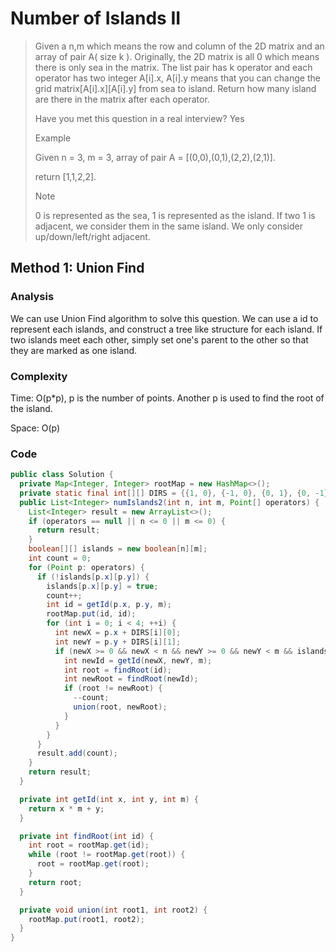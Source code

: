 # Number of Islands II
> Given a n,m which means the row and column of the 2D matrix and an array of pair A( size k ). Originally, the 2D matrix is all 0 which means there is only sea in the matrix. The list pair has k operator and each operator has two integer A[i].x, A[i].y means that you can change the grid matrix[A[i].x][A[i].y] from sea to island. Return how many island are there in the matrix after each operator.
>
>Have you met this question in a real interview? Yes
>
> Example
>
> Given n = 3, m = 3, array of pair A = [(0,0),(0,1),(2,2),(2,1)].
>
> return [1,1,2,2].
> 
> Note
>
> 0 is represented as the sea, 1 is represented as the island. If two 1 is adjacent, we consider them in the same island. We only consider up/down/left/right adjacent.

## Method 1: Union Find
### Analysis
We can use Union Find algorithm to solve this question. We can use a id to represent each islands, and construct a tree like structure for each island. If two islands meet each other, simply set one's parent to the other so that they are marked as one island. 

### Complexity
Time: O(p*p), p is the number of points. Another p is used to find the root of the island.

Space: O(p)

### Code
```java
public class Solution {
  private Map<Integer, Integer> rootMap = new HashMap<>();
  private static final int[][] DIRS = {{1, 0}, {-1, 0}, {0, 1}, {0, -1}};
  public List<Integer> numIslands2(int n, int m, Point[] operators) {
    List<Integer> result = new ArrayList<>();
    if (operators == null || n <= 0 || m <= 0) {
      return result;
    }
    boolean[][] islands = new boolean[n][m];
    int count = 0;
    for (Point p: operators) {
      if (!islands[p.x][p.y]) {
        islands[p.x][p.y] = true;
        count++;
        int id = getId(p.x, p.y, m);
        rootMap.put(id, id);
        for (int i = 0; i < 4; ++i) {
          int newX = p.x + DIRS[i][0];
          int newY = p.y + DIRS[i][1];
          if (newX >= 0 && newX < n && newY >= 0 && newY < m && islands[newX][newY]) {
            int newId = getId(newX, newY, m);
            int root = findRoot(id);
            int newRoot = findRoot(newId);
            if (root != newRoot) {
              --count;
              union(root, newRoot);
            }
          }
        }
      }
      result.add(count);
    }
    return result;
  }

  private int getId(int x, int y, int m) {
    return x * m + y;
  }

  private int findRoot(int id) {
    int root = rootMap.get(id);
    while (root != rootMap.get(root)) {
      root = rootMap.get(root);
    }
    return root;
  }

  private void union(int root1, int root2) {
    rootMap.put(root1, root2);
  }
}
```

